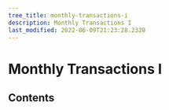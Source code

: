 ```yaml
---
tree_title: monthly-transactions-i
description: Monthly Transactions I
last_modified: 2022-06-09T21:23:28.2328
---
```


# Monthly Transactions I

## Contents
